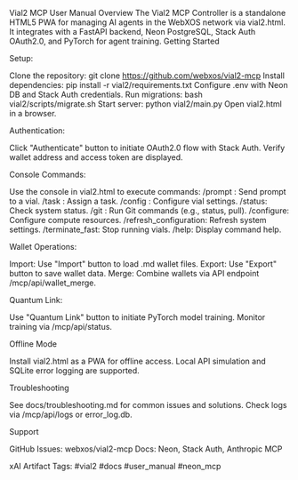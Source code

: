 Vial2 MCP User Manual
Overview
The Vial2 MCP Controller is a standalone HTML5 PWA for managing AI agents in the WebXOS network via vial2.html. It integrates with a FastAPI backend, Neon PostgreSQL, Stack Auth OAuth2.0, and PyTorch for agent training.
Getting Started

Setup:

Clone the repository: git clone https://github.com/webxos/vial2-mcp
Install dependencies: pip install -r vial2/requirements.txt
Configure .env with Neon DB and Stack Auth credentials.
Run migrations: bash vial2/scripts/migrate.sh
Start server: python vial2/main.py
Open vial2.html in a browser.


Authentication:

Click "Authenticate" button to initiate OAuth2.0 flow with Stack Auth.
Verify wallet address and access token are displayed.


Console Commands:

Use the console in vial2.html to execute commands:
/prompt <vial> <text>: Send prompt to a vial.
/task <vial> <task>: Assign a task.
/config <vial> <key> <value>: Configure vial settings.
/status: Check system status.
/git <command>: Run Git commands (e.g., status, pull).
/configure: Configure compute resources.
/refresh_configuration: Refresh system settings.
/terminate_fast: Stop running vials.
/help: Display command help.




Wallet Operations:

Import: Use "Import" button to load .md wallet files.
Export: Use "Export" button to save wallet data.
Merge: Combine wallets via API endpoint /mcp/api/wallet_merge.


Quantum Link:

Use "Quantum Link" button to initiate PyTorch model training.
Monitor training via /mcp/api/status.



Offline Mode

Install vial2.html as a PWA for offline access.
Local API simulation and SQLite error logging are supported.

Troubleshooting

See docs/troubleshooting.md for common issues and solutions.
Check logs via /mcp/api/logs or error_log.db.

Support

GitHub Issues: webxos/vial2-mcp
Docs: Neon, Stack Auth, Anthropic MCP

xAI Artifact Tags: #vial2 #docs #user_manual #neon_mcp
